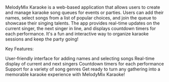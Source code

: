 MelodyMix Karaoke is a web-based application that allows users to create and manage karaoke song queues for events or parties. Users can add their names, select songs from a list of popular choices, and join the queue to showcase their singing talents. The app provides real-time updates on the current singer, the next singer in line, and displays countdown timers for each performance. It's a fun and interactive way to organize karaoke sessions and keep the party going!

Key Features:

User-friendly interface for adding names and selecting songs
Real-time display of current and next singers
Countdown timers for each performance
Support for a variety of song genres
Get ready to turn any gathering into a memorable karaoke experience with MelodyMix Karaoke!
